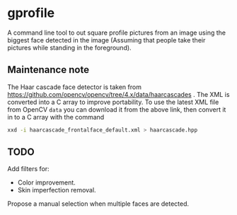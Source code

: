 # gprofile

A command line tool to out square profile pictures from an image using the biggest face detected in the image (Assuming that people take their pictures while standing in the foreground). 

## Maintenance note

The Haar cascade face detector is taken from https://github.com/opencv/opencv/tree/4.x/data/haarcascades . The XML is converted into a C array to improve portability. To use the latest XML file from OpenCV `data` you can download it from the above link, then convert it in to a C array with the command 

```bash
xxd -i haarcascade_frontalface_default.xml > haarcascade.hpp
```

## TODO

Add filters for:
- Color improvement.
- Skin imperfection removal.

Propose a manual selection when multiple faces are detected. 
